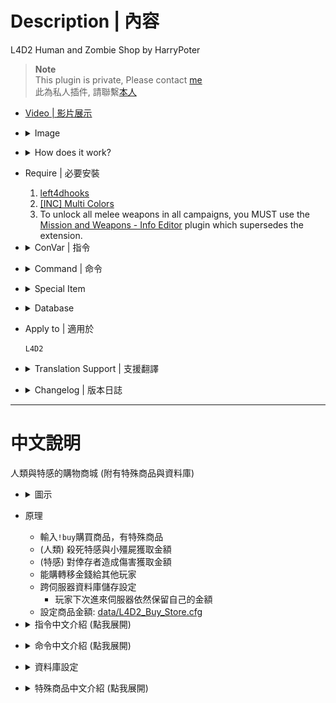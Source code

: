 # Description | 內容
L4D2 Human and Zombie Shop by HarryPoter

> __Note__ <br/>
This plugin is private, Please contact [me](https://github.com/fbef0102/Game-Private_Plugin#私人插件列表-private-plugins-list)<br/>
此為私人插件, 請聯繫[本人](https://github.com/fbef0102/Game-Private_Plugin#私人插件列表-private-plugins-list)

* [Video | 影片展示](https://youtu.be/LP0ALxlbaZE)

* <details><summary>Image</summary>

	<br/>![L4D2_Buy_Store_1](image/L4D2_Buy_Store_1.jpg)
	<br/>![L4D2_Buy_Store_2](image/L4D2_Buy_Store_2.jpg)
	<br/>![L4D2_Buy_Store_3](image/L4D2_Buy_Store_3.jpg)
	<br/>![L4D2_Buy_Store_4](image/L4D2_Buy_Store_4.jpg)
	<br/>![L4D2_Buy_Store_5](image/L4D2_Buy_Store_5.jpg)
</details>

* <details><summary>How does it work?</summary>

	* Type ```!buy``` in chatbox, buy anything you want, have special items
	* (Survivor) Killing zombies and infected to earn credits
	* (Infected) Doing Damage to survivors to earn credits
	* Save player's credits to server. (Database)
		* Player will can keep credits even if server restart or player disconnect from server
	* Modify item price or disable item: [data/L4D2_Buy_Store.cfg](data/L4D2_Buy_Store.cfg)
</details>

* Require | 必要安裝
	1. [left4dhooks](https://forums.alliedmods.net/showthread.php?t=321696)
	2. [[INC] Multi Colors](https://github.com/fbef0102/L4D1_2-Plugins/releases/tag/Multi-Colors)
	3. To unlock all melee weapons in all campaigns, you MUST use the [Mission and Weapons - Info Editor](https://forums.alliedmods.net/showthread.php?t=310586) plugin which supersedes the extension.

* <details><summary>ConVar | 指令</summary>

	* cfg/sourcemod/L4D2_Buy_Store.cfg
		```php
		// Numbers of real survivor and infected player require to active this plugin.
		sm_shop_player_require "4"

		// If 1, use CookiesCached to save player money. Otherwise, the moeny will not be saved if player leaves the server.
		sm_shop_CookiesCached_enable "1"

		// Database to save money to.
		// Empty = don't connect to database
		//  (MySQL & SQLite supported)
		sm_shop_database ""

		// Maximum money limit. (Money saved when map change/leaving server)
		sm_shop_max_moeny_limit "32000"

		// Disable Survivor Shop after survivors have left start safe area over X seconds. (0=Survivor Shop available anytime)
		sm_shop_survivor_disable_time "0"

		// Cold Down Time in seconds a survivor player can not buy again after player buys item. (0=No Cold Down).
		sm_shop_survivor_cooltime_block "5.0"

		// Giving money for killing a boomer  (0=off)
		sm_shop_boomkilled "10"

		// Giving money for killing a charger  (0=off)
		sm_shop_chargerkilled "30"

		// Giving money for killing a smoker  (0=off)
		sm_shop_smokerkilled "20"

		// Giving money for killing a hunter  (0=off)
		sm_shop_hunterkilled "20"

		// Giving money for killing a jockey  (0=off)
		sm_shop_jockeykilled "25"

		// Giving money for killing a spitter  (0=off)
		sm_shop_spitterkilled "10"

		// Giving money on tank death, money = hurting tank hp ÷ this value (0=off)
		sm_shop_tank_hurt "100"

		// Giving money for killing a witch  (0=off)
		sm_shop_witchkilled "80"

		// Giving money for killing a zombie  (0=off)
		sm_shop_zombiekilled "1"

		// If 1, Giving money for healing people with kit (Money=Amount of health restored)
		sm_shop_heal_teammate "1"

		// Giving money for saving people with defibrillator  (0=off)
		sm_shop_defi_save "200"

		// Giving money for saving incapacitated people. (No Hanging from legde) (0=off)
		sm_shop_help_teammate_save "30"

		// If 1, decrease money if survivor friendly fire each other. (1 hp = 1 credit)
		sm_shop_survivor_TK_enable "1"

		// Giving money to each alive survivor for mission accomplished award (non-final). (0=off)
		sm_shop_stage_complete "400"

		// Giving money to each alive survivor for mission accomplished award (final). (0=off)
		sm_shop_final_mission_complete "3000"

		// Reduce money to each survivor player for mission lost (0=off)
		sm_shop_survivor_mission_lost "300"

		// Changes how 'You got credits by killing infected' Message displays. (0: Disable, 1:In chat, 2: In Hint Box, 3: In center text)
		sm_shop_kill_infected_announce_type "1"

		// "Changes how 'You got credits by helping teammate' Message displays. (0: Disable, 1:In chat, 2: In Hint Box, 3: In center text)
		sm_shop_help_teammate_announce_type "1"

		// If 1, Enable shop for infected.
		sm_shop_infected_enable "1"

		// Infected Shop available after survivors have left start safe area over X seconds. (0=Infected Shop available anytime)
		sm_shop_infected_open_time "10"

		// Cold Down Time in seconds an infected player can not buy again after player buys item. (0=No Cold Down).
		sm_shop_infected_cooltime_block "30.0"

		// Giving money for incapacitating a survivor. (No Hanging from legde) (0=off)
		sm_shop_infected_survivor_incap "30"

		// Giving money for killing a survivor. (0=off)
		sm_shop_infected_survivor_killed "100"

		// Giving money to each infected player for wiping out survivors. (0=off)
		sm_shop_infected_mission_lost "300"

		// Reduce money if tank players lose control and become AI tank. (0=off)
		sm_shop_tank_lost_control "1500"
		```
</details>

* <details><summary>Command | 命令</summary>

	* **Open shop menu**
		```php
		say "b"
		sm_shop
		sm_buy
		sm_b
		sm_money
		sm_purchase
		sm_market
		sm_item
		sm_items
		sm_credit
		sm_credits
		```

	* **Buy item short command list**
		```php
		Weapon
		{
			"!buy pistol" 				-> Pistol
			"!buy pistol_magnum"		-> Magnum
			"!buy pumpshotgun"			-> Pumpshotgun
			"!buy shotgun_chrome"		-> Chrome Shotgun
			"!buy smg"					-> Smg
			"!buy smg_silenced"			-> Silenced Smg
			"!buy smg_mp5"				-> MP5
			"!buy rifle"				-> Rifle
			"!buy rifle_ak47"			-> AK47
			"!buy rifle_desert"			-> Desert Rifle
			"!buy rifle_sg552"			-> SG552
			"!buy shotgun_spas"			-> Spas Shotgun
			"!buy autoshotgun"			-> Autoshotgun
			"!buy hunting_rifle"		-> Hunting Rifle
			"!buy sniper_military"		-> Military Sniper
			"!buy sniper_scout"			-> SCOUT
			"!buy sniper_awp"			-> AWP
			"!buy rifle_m60"			-> M60 Machine Gun
			"!buy grenade_launcher"		-> Grenade Launcher
		}

		Melee
		{
			"!buy chainsaw"				-> Chainsaw
			"!buy baseball_bat"			-> Baseball Bat
			"!buy cricket_bat"			-> Cricket Bat
			"!buy crowbar"				-> Crowbar
			"!buy electric_guitar"		-> Electric Guitar
			"!buy fireaxe"				-> Fire Axe
			"!buy frying_pan"			-> Frying Pan
			"!buy katana"				-> Katana
			"!buy machete"				-> Machete
			"!buy tonfa"				-> Tonfa
			"!buy golfclub"				-> Golf Club
			"!buy knife"				-> Knife
			"!buy pitchfork"			-> Pitchfork
			"!buy shovel"				-> Shovel
		}

		Medic and Throwable
		{
			"!buy health_100"			-> Health+100
			"!buy defibrillator"		-> Defibrillator
			"!buy first_aid_kit"		-> First Aid Kit
			"!buy pain_pills"			-> Pain Pill
			"!buy adrenaline"			-> Adrenaline
			"!buy pipe_bomb"			-> Pipe Bomb
			"!buy molotov"				-> Molotov
			"!buy vomitjar"				-> Vomitjar
		}

		Other
		{
			"!buy ammo"								-> Ammo
			"!buy laser_sight"						-> Laser Sight
			"!buy incendiary_ammo"					-> Incendiary Ammo
			"!buy explosive_ammo"					-> Explosive Ammo
			"!buy weapon_upgradepack_incendiary"	-> Incendiary Pack
			"!buy weapon_upgradepack_explosive"		-> Explosive Pack
			"!buy propanetank"						-> Propane Tank
			"!buy oxygentank"						-> Oxygen Tank
			"!buy fireworkcrate"					-> Firework Crate
			"!buy gascan"							-> Gascan
			"!buy cola_bottles"						-> Cola Bottles
			"!buy gnome"							-> Gnome
		}

		Survivor Special
		{
			"!buy Fire"						-> Fire Yourself
			"!buy Boom"						-> Drop Pipebomb
			"!buy Adrenaline_Power"			-> Gain Adrenaline Power
			"!buy Revive"					-> Save Yorself
			"!buy Fire_Infeceted"			-> All Infected Gets On Fire
			"!buy Teleport"					-> Teleport to teammate
			"!buy Infinite_Ammo"			-> Infinite Ammo
			"!buy No_FF"					-> No Friendly Fire
			"!buy Dead_Eyes"				-> Dead-Eyes
			"!buy Kill_Commons"				-> Kill Commons
			"!buy Kill_Witches"				-> Kill Witches
			"!buy Heal_Survivors"			-> Heal Survivors
			"!buy jump_add_1"				-> Jump On Air +1
			"!buy Slay_Infected"			-> Slay Infected Attacker
			"!buy Respawn"					-> Respawn Alive
			"!buy Freeze_Infected"			-> Freeze-Infected
		}

		Infected Spawn
		{
			"!buy Suicide" 	-> Suicide
			"!buy Smoker" 	-> Smoker
			"!buy Boomer" 	-> Boomer
			"!buy Hunter" 	-> Hunter
			"!buy Spitter" 	-> Spitter
			"!buy Jockey" 	-> Jockey
			"!buy Charger" 	-> Charger
			"!buy Tank" 	-> Tank
		}

		Infected Special
		{
			"!buy Health" 	-> Restore Health
			"!buy Teleport" -> Teleport to survivor
			"!buy Immune" 	-> Immune Everything
			"!buy Horde" 	-> Zombie Horde
			"!buy Witch" 	-> Witch
		}
		```

	* **repeat purchase item you bought last time**
		```php
		sm_repeatbuy
		sm_lastbuy
		```

	* **donate money to another player (Or use "Credits Transfer" in shop menu)**
		```php
		sm_pay <name> <money>
		sm_donate <name> <money>
		```

	* **See all players' or specific player's deposit**
		```php
		sm_inspectbank [name]
		sm_checkbank [name]
		sm_lookbank [name]
		sm_allbank [name]
		```

	* **Adm gives/reduces money (ADMFLAG_ROOT)**
		```php
		sm_givemoney <name> <+-money>
		sm_givecredit <name> <+-money>
		```

	* **Adm removes player's all money (ADMFLAG_ROOT)**
		```php
		sm_clearmoney <name>
		sm_deductmoney <name>
		```
</details>

* <details><summary>Special Item</summary>

	* See [data/L4D2_Buy_Store.cfg](data/L4D2_Buy_Store.cfg)
		* Survivor Special Menu ```"survivorSpecial"```
		* Infected Specials Menu ```"infectedSpecial"```
</details>

* <details><summary>Database</summary>

	* Choose one of the following method to save money
		1. CookiesCached: Save player money locally via sourcemod data, set ```sm_shop_CookiesCached_enable "1"``` 
			```php
			//Cookies are saved to sourcemod/data/sqlite/clientprefs-sqlite.sq3
			```

		2. MySQL: Database across server, set ```sm_shop_database "shop"``` and set *sourcemod/configs/databases.cfg*
			```php
			// There would a data table named "Buy_Store_database" in database
			"shop"
			{
				"driver"			"default"
				"host"				"x.x.x.x"
				"database"			"yourdatabase"
				"user"				"youruser"
				"pass"				"yourpass"
				"port"				"yourport"
			}
			```
</details>

* Apply to | 適用於
	```
	L4D2
	```

* <details><summary>Translation Support | 支援翻譯</summary>

	```
	English
	繁體中文
	简体中文
	Spanish
	Russian
	Portuguese
	Dutch
	```
</details>

* <details><summary>Changelog | 版本日誌</summary>

	* v5.6 (2024-12-12)
	* v5.5 (2024-12-7)
		* Update data
		* Update translation
		* Update cvars
		* Support custom melee from custom map

	* v5.4 (2024-6-19)
		* Fix translation

	* v5.3 (2024-2-16)
		* Reduce money if tank players lose control
		* Update Cvars

	* v5.2 (2023-11-7)
		* Add repeat buy in survivor meanu and infected menu
		* Add data file, more convenient to edit item price

	* v5.1 (2023-4-28)
		* Optimize Code

	* v5.0 (2022-11-15)
		* Add short buy commands, directly buy item.
		* Repeat purchase item you bought last time.
		* Add Survivor/Infected Special items
		* Support Database
		* Points Transfer
</details>

- - - -
# 中文說明
人類與特感的購物商城 (附有特殊商品與資料庫)

* <details><summary>圖示</summary>

	<br/>![zho/L4D2_Buy_Store_1](image/zho/L4D2_Buy_Store_1.jpg)
	<br/>![zho/L4D2_Buy_Store_2](image/zho/L4D2_Buy_Store_2.jpg)
	<br/>![zho/L4D2_Buy_Store_3](image/zho/L4D2_Buy_Store_3.jpg)
	<br/>![zho/L4D2_Buy_Store_4](image/zho/L4D2_Buy_Store_4.jpg)
	<br/>![zho/L4D2_Buy_Store_5](image/zho/L4D2_Buy_Store_5.jpg)
</details>

* 原理
	* 輸入```!buy```購買商品，有特殊商品
	* (人類) 殺死特感與小殭屍獲取金額
	* (特感) 對倖存者造成傷害獲取金額
	* 能購轉移金錢給其他玩家
	* 跨伺服器資料庫儲存設定
		* 玩家下次進來伺服器依然保留自己的金額
	* 設定商品金額: [data/L4D2_Buy_Store.cfg](data/L4D2_Buy_Store.cfg)

* <details><summary>指令中文介紹 (點我展開)</summary>

	* cfg/sourcemod/L4D2_Buy_Store.cfg
		```php
		// 倖存者與特感隊伍必須有至少4位以上的真人玩家才會啟動插件
		sm_shop_player_require "4"

		// 為1時，使用 CookiesCached 儲存玩家金錢. 意思是說，下次開服時，玩家依然保留上次遊玩的金額
		sm_shop_CookiesCached_enable "1"

		// 資料庫設定
		// 留白 = 不使用資料庫
		// (支援 MySQL & SQLite)
		sm_shop_database ""

		// 最大能儲存的金額
		sm_shop_max_moeny_limit "32000"

		// 倖存者離開安全區域超過此秒數後不能再購買商品 (0=人類可以在任意時間點購買)
		sm_shop_survivor_disable_time "0"

		// 倖存者再次購買商品的冷卻時間 (0=無冷卻時間).
		sm_shop_survivor_cooltime_block "5.0"

		// 殺死 Boomer 獲得的金額 (0=關閉這項功能)
		sm_shop_boomkilled "10"

		// 殺死 Charger 獲得的金額 (0=關閉這項功能)
		sm_shop_chargerkilled "30"

		// 殺死 Smoker 獲得的金額 (0=關閉這項功能)
		sm_shop_smokerkilled "20"

		// 殺死 Hunter 獲得的金額 (0=關閉這項功能)
		sm_shop_hunterkilled "20"

		// 殺死 Jockey 獲得的金額 (0=關閉這項功能)
		sm_shop_jockeykilled "25"

		// 殺死 Spitter 獲得的金額 (0=關閉這項功能)
		sm_shop_spitterkilled "10"

		// Tank死亡後給予有造成傷害的倖存者金錢，金額 = 造成Tank傷害 ÷ 此數值 (0=關閉這項功能)
		sm_shop_tank_hurt "100"

		// 殺死 Witch 獲得的金額 (0=關閉這項功能)
		sm_shop_witchkilled "80"

		// 殺死 普通感染者 獲得的金額 (0=關閉這項功能)
		sm_shop_zombiekilled "1"

		// 為1時，使用治療包療隊友，可以獲得金額 (獲得金額=治療回復的血量)
		sm_shop_heal_teammate "1"

		// 電擊器復活隊友 獲得的金額 (0=關閉這項功能)
		sm_shop_defi_save "200"

		// 拯救倒地的隊友(掛邊不算) 獲得的金額 (0=關閉這項功能)
		sm_shop_help_teammate_save "30"

		// 為1時，友傷會扣除金錢 (每造成1hp友傷扣減1元)
		sm_shop_survivor_TK_enable "1"

		// 過關進入安全室時，活著的倖存者獲得的金額 (非救援關卡). (0=關閉這項功能)
		sm_shop_stage_complete "400"

		// 過關進入救援載具時，活著的倖存者獲得的金額 (救援關卡). (0=關閉這項功能)
		sm_shop_final_mission_complete "3000"

		// 滅團之後倖存者扣除的金額
		sm_shop_survivor_mission_lost "300"

		// "你殺死XXX獲得XX元" 提示該如何顯示. (0: 不提示, 1: 聊天框, 2: 黑底白字框, 3: 螢幕正中間)
		sm_shop_kill_infected_announce_type "1"

		// "你幫助隊友獲得XX元" 提示該如何顯示. (0: 不提示, 1: 聊天框, 2: 黑底白字框, 3: 螢幕正中間)
		sm_shop_help_teammate_announce_type "1"

		// 為1時，特感也能購買商品
		sm_shop_infected_enable "1"

		// 特感玩家必須等人類出門安全區域超過此秒數後才能購買商品 (0=特感可以在任意時間點購買)
		sm_shop_infected_open_time "10"

		// 特感玩家再次購買商品的冷卻時間 (0=無冷卻時間).
		sm_shop_infected_cooltime_block "30.0"

		// 使倖存者倒地的特感玩家(掛邊不算) 獲得的金額 (0=關閉這項功能)
		sm_shop_infected_survivor_incap "30"

		// 殺死倖存者的特感玩家(掛邊不算) 獲得的金額 (0=關閉這項功能)
		sm_shop_infected_survivor_killed "100"

		// 滅團之後特感玩家獲得的金額 (0=關閉這項功能)
		sm_shop_infected_mission_lost "300"

		// Tank玩家失去控制權變成AI tank，將扣除金額. (0=關閉這項功能)
		sm_shop_tank_lost_control "1500"
		```
</details>

* <details><summary>命令中文介紹 (點我展開)</summary>

	* **開啟商城列表**
		```php
		say "b"
		sm_shop
		sm_buy
		sm_b
		sm_money
		sm_purchase
		sm_market
		sm_item
		sm_items
		sm_credit
		sm_credits
		```

	* **直接購買商品短名列表**
		```php
		快速購買武器
		{
			"!buy pistol" 				-> 手槍
			"!buy pistol_magnum"		-> 沙漠之鷹
			"!buy pumpshotgun"			-> 木製霰彈槍
			"!buy shotgun_chrome"		-> 鐵製霰彈槍
			"!buy smg"					-> 機槍
			"!buy smg_silenced"			-> 消音機槍
			"!buy smg_mp5"				-> MP5衝鋒槍
			"!buy rifle"				-> 步槍
			"!buy rifle_ak47"			-> AK47
			"!buy rifle_desert"			-> 三連發步槍
			"!buy rifle_sg552"			-> SG552步槍
			"!buy shotgun_spas"			-> 戰鬥霰彈槍
			"!buy autoshotgun"			-> 連發霰彈槍
			"!buy hunting_rifle"		-> 獵槍
			"!buy sniper_military"		-> 軍用狙擊槍
			"!buy sniper_scout"			-> SCOUT狙擊槍
			"!buy sniper_awp"			-> AWP
			"!buy rifle_m60"			-> 殲滅者 M60
			"!buy grenade_launcher"		-> 榴彈發射器
		}

		快速購買近戰武器
		{
			"!buy chainsaw"				-> 奪魂鋸
			"!buy baseball_bat"			-> 球棒
			"!buy cricket_bat"			-> 板球拍
			"!buy crowbar"				-> 鐵撬
			"!buy electric_guitar"		-> 電吉他
			"!buy fireaxe"				-> 斧頭
			"!buy frying_pan"			-> 平底鍋
			"!buy katana"				-> 武士刀
			"!buy machete"				-> 開山刀
			"!buy tonfa"				-> 警棍
			"!buy golfclub"				-> 高爾夫球棒
			"!buy knife"				-> 小刀
			"!buy pitchfork"			-> 草叉
			"!buy shovel"				-> 鐵鏟
		}

		快速購買醫療與投擲物品
		{
			"!buy health_100"			-> 生命值+100
			"!buy defibrillator"		-> 電擊器
			"!buy first_aid_kit"		-> 治療包
			"!buy pain_pills"			-> 止痛藥丸
			"!buy adrenaline"			-> 腎上腺素
			"!buy pipe_bomb"			-> 土製炸彈
			"!buy molotov"				-> 火瓶
			"!buy vomitjar"				-> 膽汁
		}

		快速購買其他物品
		{
			"!buy ammo"								-> 彈藥補給
			"!buy laser_sight"						-> 雷射裝置
			"!buy incendiary_ammo"					-> 火焰子彈
			"!buy explosive_ammo"					-> 高爆子彈
			"!buy weapon_upgradepack_incendiary"	-> 火焰包
			"!buy weapon_upgradepack_explosive"		-> 高爆彈
			"!buy propanetank"						-> 瓦斯桶
			"!buy oxygentank"						-> 氧氣罐
			"!buy fireworkcrate"					-> 煙火盒
			"!buy gascan"							-> 汽油
			"!buy cola_bottles"						-> 可樂瓶
			"!buy gnome"							-> 精靈小矮人
		}

		快速購買人類特殊物品
		{
			"!buy Fire"						-> 振火神通
			"!buy Boom"						-> 爆爆王
			"!buy Adrenaline_Power"			-> 注射興奮劑
			"!buy Revive"					-> 拯救自己
			"!buy Fire_Infeceted"			-> 炎之呼吸
			"!buy Teleport"					-> 飛雷神之術
			"!buy Infinite_Ammo"			-> 無限子彈
			"!buy No_FF"					-> 不會造成與受到友傷
			"!buy Dead_Eyes"				-> 心靈透視
			"!buy Kill_Commons"				-> 殺死所有普通殭屍
			"!buy Kill_Witches"				-> 殺死所有Witch
			"!buy Heal_Survivors"			-> 團隊治癒+100
			"!buy jump_add_1"				-> 超級瑪利歐, 空中跳躍+1
			"!buy Slay_Infected"			-> 處死攻擊你的特感
			"!buy Respawn"					-> 魔法卡: 死者甦醒
			"!buy Freeze_Infected"			-> 冰凍世界
		}

		快速購買特感種類
		{
			"!buy Suicide" 	-> 自殺
			"!buy Smoker" 	-> Smoker
			"!buy Boomer" 	-> Boomer
			"!buy Hunter" 	-> Hunter
			"!buy Spitter" 	-> Spitter
			"!buy Jockey" 	-> Jockey
			"!buy Charger" 	-> Charger
			"!buy Tank" 	-> Tank
		}

		快速購買特感特殊物品
		{
			"!buy Health" 	-> 恢復一定血量
			"!buy Teleport" -> 異時空傳送門 (Tank不能購買)
			"!buy Immune" 	-> God 上帝模式
			"!buy Horde" 	-> 屍潮降臨
			"!buy Witch" 	-> 召喚Witch
		}
		```

	* **重複購買上次的商品**
		```php
		sm_repeatbuy
		sm_lastbuy
		```

	* **捐贈金額給其他人 (或在商城列表使用"金錢轉移")**
		```php
		sm_pay <玩家名稱> <金錢>
		sm_donate <玩家名稱> <金錢>
		```

	* **查看所有玩家的銀行儲值**
		```php
		sm_inspectbank [name]
		sm_checkbank [name]
		sm_lookbank [name]
		sm_allbank [name]
		```

	* **管理員打錢 (權限：ADMFLAG_ROOT)**
		```php
		sm_givemoney <玩家名稱> <+-金錢>
		sm_givecredit <玩家名稱> <+-金錢>
		```

	* **管理員沒收玩家的金錢 (權限：ADMFLAG_ROOT)**
		```php
		sm_clearmoney <玩家名稱>
		sm_deductmoney <玩家名稱>
		```
</details>

* <details><summary>資料庫設定</summary>

	* 以下方法二選一
		1. CookiesCached: 能幫玩家儲值金額到本地sourcemod庫上，開啟指令 ```sm_shop_CookiesCached_enable "1"```
			```php
			//儲存於sourcemod/data/sqlite/clientprefs-sqlite.sq3
			```

		2. MySQL: 跨伺服器儲值金額，設定指令 ```sm_shop_database "shop"```，然後設定文件 *sourcemod/configs/databases.cfg*
			```php
			// 資料庫中自動創建表格，名稱是 "Buy_Store_database"
			"shop"
			{
				"driver"			"default"
				"host"				"x.x.x.x"
				"database"			"yourdatabase"
				"user"				"youruser"
				"pass"				"yourpass"
				"port"				"yourport"
			}
			```
</details>

* <details><summary>特殊商品中文介紹 (點我展開)</summary>

	* 查看 [data/L4D2_Buy_Store.cfg](data/L4D2_Buy_Store.cfg)
		* 人類特殊商品表 ```"survivorSpecial"```
		* 特感特殊商品表 ```"infectedSpecial"```
</details>




